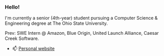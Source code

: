 ### Hello!

I'm currently a senior (4th-year) student pursuing a Computer Science & Engineering degree at The Ohio State University.

Prev: SWE Intern @ Amazon, Blue Origin, United Launch Alliance, Caesar Creek Software.

- 📫 [Personal website](https://aqchen.com)
